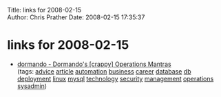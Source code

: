 Title: links for 2008-02-15  
Author: Chris Prather
Date: 2008-02-15 17:35:37

# links for 2008-02-15
<ul class="delicious">
	<li>
		<div class="delicious-link"><a href="http://dormando.livejournal.com/484577.html">dormando - Dormando's [crappy] Operations Mantras</a></div>
		<div class="delicious-tags">(tags: <a href="http://del.icio.us/perigrin/advice">advice</a> <a href="http://del.icio.us/perigrin/article">article</a> <a href="http://del.icio.us/perigrin/automation">automation</a> <a href="http://del.icio.us/perigrin/business">business</a> <a href="http://del.icio.us/perigrin/career">career</a> <a href="http://del.icio.us/perigrin/database">database</a> <a href="http://del.icio.us/perigrin/db">db</a> <a href="http://del.icio.us/perigrin/deployment">deployment</a> <a href="http://del.icio.us/perigrin/linux">linux</a> <a href="http://del.icio.us/perigrin/mysql">mysql</a> <a href="http://del.icio.us/perigrin/technology">technology</a> <a href="http://del.icio.us/perigrin/security">security</a> <a href="http://del.icio.us/perigrin/management">management</a> <a href="http://del.icio.us/perigrin/operations">operations</a> <a href="http://del.icio.us/perigrin/sysadmin">sysadmin</a>)</div>
	</li>
</ul>

